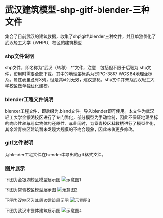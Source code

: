# 武汉建筑模型-shp-gitf-blender-三种文件
集合了目前武汉的建筑数据，收集了shp\gitf\blender三种文件，并且单独优化了武汉轻工大学（WHPU）校区的建筑模型

### shp文件说明
shp文件，即名称为“武汉（转移）.*”文件，注意：包括但不限于后缀为.shp文件，使用时需要全部下载。其中的地理坐标系为ESPG-3867 WGS 84地理坐标系。属性表虽说有3列，但是其id列无效，建议忽视。shp文件并未为武汉轻工大学校区做单独优化建模。

### blender工程文件说明
blender工程文件，即后缀为.blend文件。导入blender即可使用。本文件为武汉轻工大学金银湖校区进行了专门优化，部分模型为手动绘制，因此不保证地理坐标的吻合性和与现实物体的还原性。与此同时，为常青校区科教楼进行了模型优化，其余常青校区建筑暂未发现大规模的不吻合现象，因此未做更多修改。

### gitf文件说明
为blender工程文件在blender中导出的gltf格式文件。

### 图片展示

下图为金银湖校区模型展示图
![示意图1](https://user-images.githubusercontent.com/84019418/223088687-8919d154-6320-427b-a217-bd0c285f6d24.jpg)

下图为常青校区模型展示图
![示意图2](https://user-images.githubusercontent.com/84019418/223088909-738a4d39-122f-4cc3-ad4f-3c2417582f1e.jpg)

下图为双校区及其周边建筑展示图
![示意图3](https://user-images.githubusercontent.com/84019418/223089019-5faf468c-4b13-4823-8f17-9b6675ea1ceb.jpg)

下图为武汉市整体建筑展示图
![示意图4](https://user-images.githubusercontent.com/84019418/223089088-6856b48c-a5c3-4b27-b0e1-8c80701fc423.jpg)
